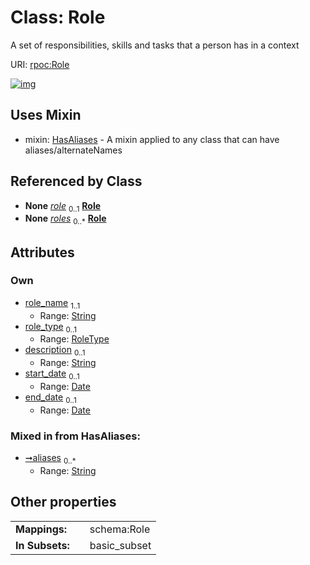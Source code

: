 
# Class: Role


A set of responsibilities, skills and tasks that a person has in a context

URI: [rpoc:Role](https://pub.tech/schema/rpoc/Role)


[![img](https://yuml.me/diagram/nofunky;dir:TB/class/[Membership]-%20role%200..1>[Role&#124;role_name:string;role_type:RoleType%20%3F;description:string%20%3F;start_date:date%20%3F;end_date:date%20%3F;aliases:string%20*],[Container]++-%20roles%200..*>[Role],[Role]uses%20-.->[HasAliases],[Membership],[HasAliases],[Container])](https://yuml.me/diagram/nofunky;dir:TB/class/[Membership]-%20role%200..1>[Role&#124;role_name:string;role_type:RoleType%20%3F;description:string%20%3F;start_date:date%20%3F;end_date:date%20%3F;aliases:string%20*],[Container]++-%20roles%200..*>[Role],[Role]uses%20-.->[HasAliases],[Membership],[HasAliases],[Container])

## Uses Mixin

 *  mixin: [HasAliases](HasAliases.md) - A mixin applied to any class that can have aliases/alternateNames

## Referenced by Class

 *  **None** *[role](role.md)*  <sub>0..1</sub>  **[Role](Role.md)**
 *  **None** *[roles](roles.md)*  <sub>0..\*</sub>  **[Role](Role.md)**

## Attributes


### Own

 * [role_name](role_name.md)  <sub>1..1</sub>
     * Range: [String](types/String.md)
 * [role_type](role_type.md)  <sub>0..1</sub>
     * Range: [RoleType](RoleType.md)
 * [description](description.md)  <sub>0..1</sub>
     * Range: [String](types/String.md)
 * [start_date](start_date.md)  <sub>0..1</sub>
     * Range: [Date](types/Date.md)
 * [end_date](end_date.md)  <sub>0..1</sub>
     * Range: [Date](types/Date.md)

### Mixed in from HasAliases:

 * [➞aliases](hasAliases__aliases.md)  <sub>0..\*</sub>
     * Range: [String](types/String.md)

## Other properties

|  |  |  |
| --- | --- | --- |
| **Mappings:** | | schema:Role |
| **In Subsets:** | | basic_subset |

